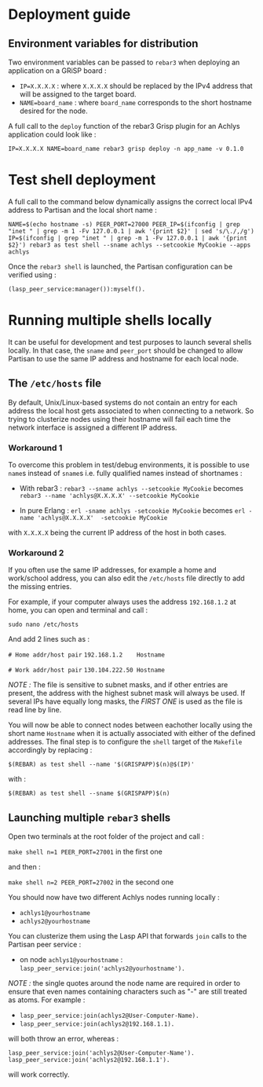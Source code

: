 # Deployment guide

## Environment variables for distribution
Two environment variables can be passed to `rebar3` when deploying an application on a GRiSP board : 

- `IP=X.X.X.X` : where `X.X.X.X` should be replaced by the IPv4 address that will be assigned to the target board.
- `NAME=board_name` : where `board_name` corresponds to the short hostname desired for the node.

A full call to the `deploy` function of the rebar3 Grisp plugin for an Achlys application could look like :

`IP=X.X.X.X NAME=board_name rebar3 grisp deploy -n app_name -v 0.1.0`

# Test shell deployment

A full call to the command below dynamically assigns the correct local IPv4 address to Partisan and the local short name :

`NAME=$(echo hostname -s) PEER_PORT=27000 PEER_IP=$(ifconfig | grep "inet " | grep -m 1 -Fv 127.0.0.1 | awk '{print $2}' | sed 's/\./,/g') IP=$(ifconfig | grep "inet " | grep -m 1 -Fv 127.0.0.1 | awk '{print $2}') rebar3 as test shell --sname achlys --setcookie MyCookie --apps achlys`

Once the `rebar3 shell` is launched, the Partisan configuration can be verified using :

`(lasp_peer_service:manager()):myself().`

# Running multiple shells locally

It can be useful for development and test purposes to launch several shells
locally. In that case, the `sname` and `peer_port` should be changed to
allow Partisan to use the same IP address and hostname for each local node.

## The `/etc/hosts` file
By default, Unix/Linux-based systems do not contain an entry for each
address the local host gets associated to when connecting to a network.
So trying to clusterize nodes using their hostname will fail each time
the network interface is assigned a different IP address.

### Workaround 1

To overcome this problem in test/debug environments, it is possible
to use `name`s instead of `sname`s i.e. fully qualified names instead
of shortnames : 

- With rebar3 : `rebar3 --sname achlys --setcookie MyCookie` becomes `rebar3 --name 'achlys@X.X.X.X' --setcookie MyCookie`

- In pure Erlang : `erl -sname achlys -setcookie MyCookie` becomes `erl -name 'achlys@X.X.X.X'  -setcookie MyCookie`

with `X.X.X.X` being the current IP address of the host in both cases.

### Workaround 2
If you often use the same IP addresses, for example a home and work/school
address, you can also edit the `/etc/hosts` file directly to add the missing
entries. 

For example, if your computer always uses the address `192.168.1.2` at home,
you can open and terminal and call :

`sudo nano /etc/hosts`

And add 2 lines such as :

`# Home addr/host pair`
`192.168.1.2	Hostname`

`# Work addr/host pair`
`130.104.222.50	Hostname`

_NOTE :_ The file is sensitive to subnet masks, and if other entries
are present, the address with the highest subnet mask will always be
used. If several IPs have equally long masks, the *FIRST ONE* is used
as the file is read line by line.

You will now be able to connect nodes between eachother locally using
the short name `Hostname` when it is actually associated with either
of the defined addresses. The final step is to configure the `shell` target
of the `Makefile` accordingly by replacing :

`$(REBAR) as test shell --name '$(GRISPAPP)$(n)@$(IP)'`

with :

`$(REBAR) as test shell --sname $(GRISPAPP)$(n)`

## Launching multiple `rebar3` shells

Open two terminals at the root folder of the project and call :

`make shell n=1 PEER_PORT=27001` in the first one

and then :

`make shell n=2 PEER_PORT=27002` in the second one

You should now have two different Achlys nodes running locally :

- `achlys1@yourhostname`
- `achlys2@yourhostname`

You can clusterize them using the Lasp API that forwards `join` calls to
the Partisan peer service :

- on node `achlys1@yourhostname` :
`lasp_peer_service:join('achlys2@yourhostname').`

_NOTE :_ the single quotes around the node name are required in order to
ensure that even names containing characters such as "-" are still
treated as atoms. For example :

- `lasp_peer_service:join(achlys2@User-Computer-Name).`
- `lasp_peer_service:join(achlys2@192.168.1.1).`

will both throw an error, whereas :

`lasp_peer_service:join('achlys2@User-Computer-Name').`
`lasp_peer_service:join('achlys2@192.168.1.1').`

will work correctly.